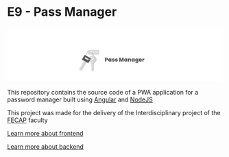 # E9 - Pass Manager

![Pass Manager Logo](.github/Header.png)


This repository contains the source code of a PWA application for a password manager built using [Angular](https://angular.io/) and [NodeJS](https://nodejs.org/en)


This project was made for the delivery of the Interdisciplinary project of the [FECAP](https://www.fecap.br/) faculty


[Learn more about frontend](pass-manager-api/README.md)


[Learn more about backend](pass-manager-frontend/README.md)